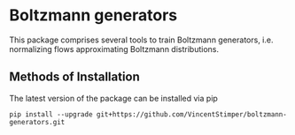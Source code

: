 # Boltzmann generators

This package comprises several tools to train Boltzmann generators, 
i.e. normalizing flows approximating Boltzmann distributions.


## Methods of Installation

The latest version of the package can be installed via pip

```
pip install --upgrade git+https://github.com/VincentStimper/boltzmann-generators.git
```